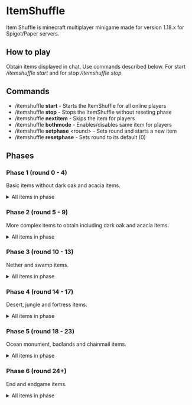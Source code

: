 # ItemShuffle

Item Shuffle is minecraft multiplayer minigame made for version 1.18.x for Spigot/Paper servers.

## How to play

Obtain items displayed in chat. Use commands described below.
For start _/itemshuffle start_ and for stop _/itemshuffle stop_

## Commands

- /itemshuffle __start__ - Starts the ItemShuffle for all online players
- /itemshuffle __stop__ - Stops the ItemShuffle without reseting phase
- /itemshuffle __nextitem__ - Skips the item for players
- /itemshuffle __bothmode__ - Enables/disables same item for players
- /itemshuffle __setphase__ \<round\> - Sets round and starts a new item
- /itemshuffle __resetphase__ - Sets round to its default (0)

## Phases

### Phase 1 (round 0 - 4)
Basic items without dark oak and acacia items.

<details>
    <summary>All items in phase</summary>
    <p>Andesite, Andesite Slab, Andesite Stairs, Andesite Wall, Armor Stand, Arrow, Azure Bluet, Barrel, Beef, Birch Boat, Birch Button, Birch Door, Birch Fence Gate, Birch Log, Birch Planks, Birch Pressure Plate, Birch Sapling, Birch Sign, Birch Slab, Birch Stairs, Birch Trapdoor, Birch Wood, Black Banner, Black Bed, Black Carpet, Black Concrete, Black Concrete Powder, Black Dye, Black Glazed Terracotta, Black Stained Glass, Black Stained Glass Pane, Black Terracotta, Black Wool, Blue Banner, Blue Bed, Blue Carpet, Blue Concrete, Blue Concrete Powder, Blue Dye, Blue Glazed Terracotta, Blue Stained Glass, Blue Stained Glass Pane, Blue Terracotta, Blue Wool, Bone, Bone Meal, Bow, Bowl, Brick, Brick Slab, Brick Stairs, Brick Wall, Bricks, Bucket, Campfire, Cartography Table, Carved Pumpkin, Chain, Charcoal, Chicken, Chiseled Deepslate, Chiseled Sandstone, Chiseled Stone Bricks, Clay, Clay Ball, Coal, Coal Block, Coarse Dirt, Cobbled Deepslate, Cobbled Deepslate Slab, Cobbled Deepslate Stairs, Cobbled Deepslate Wall, Cobblestone, Cobblestone Slab, Cobblestone Stairs, Cobblestone Wall, Cod, Composter, Cooked Beef, Cooked Chicken, Cooked Cod, Cooked Mutton, Cooked Porkchop, Cooked Salmon, Copper Ingot, Cornflower, Cracked Deepslate Bricks, Cracked Deepslate Tiles, Cracked Stone Bricks, Cut Sandstone, Cut Sandstone Slab, Dandelion, Deepslate, Deepslate Brick Slab, Deepslate Brick Stairs, Deepslate Brick Wall, Deepslate Bricks, Deepslate Tile Slab, Deepslate Tile Stairs, Deepslate Tile Wall, Deepslate Tiles, Diorite, Diorite Slab, Diorite Stairs, Diorite Wall, Dirt, Dried Kelp, Dropper, Feather, Firework Rocket, Firework Star, Fishing Rod, Fletching Table, Flint, Flint And Steel, Flower Pot, Glass, Glass Bottle, Glass Pane, Glow Ink Sac, Glow Item Frame, Glow Lichen, Gold Ingot, Gold Nugget, Granite, Granite Slab, Granite Stairs, Granite Wall, Gravel, Gray Banner, Gray Bed, Gray Carpet, Gray Concrete, Gray Concrete Powder, Gray Dye, Gray Glazed Terracotta, Gray Stained Glass, Gray Stained Glass Pane, Gray Terracotta, Gray Wool, Grindstone, Gunpowder, Hay Block, Heavy Weighted Pressure Plate, Ink Sac, Iron Axe, Iron Hoe, Iron Ingot, Iron Nugget, Iron Pickaxe, Iron Shovel, Iron Sword, Item Frame, Jack O Lantern, Lantern, Lapis Lazuli, Lava Bucket, Leather, Leather Boots, Leather Chestplate, Leather Helmet, Leather Leggings, Lever, Light Blue Banner, Light Blue Bed, Light Blue Carpet, Light Blue Concrete, Light Blue Concrete Powder, Light Blue Dye, Light Blue Glazed Terracotta, Light Blue Stained Glass, Light Blue Stained Glass Pane, Light Blue Terracotta, Light Blue Wool, Light Gray Banner, Light Gray Bed, Light Gray Carpet, Light Gray Concrete, Light Gray Concrete Powder, Light Gray Dye, Light Gray Glazed Terracotta, Light Gray Stained Glass, Light Gray Stained Glass Pane, Light Gray Terracotta, Light Gray Wool, Lilac, Lily Of The Valley, Loom, Magenta Banner, Magenta Bed, Magenta Carpet, Magenta Concrete, Magenta Concrete Powder, Magenta Dye, Magenta Glazed Terracotta, Magenta Stained Glass, Magenta Stained Glass Pane, Magenta Terracotta, Magenta Wool, Milk Bucket, Moss Block, Moss Carpet, Mutton, Note Block, Oak Boat, Oak Button, Oak Door, Oak Fence Gate, Oak Log, Oak Planks, Oak Pressure Plate, Oak Sapling, Oak Sign, Oak Slab, Oak Stairs, Oak Trapdoor, Oak Wood, Orange Banner, Orange Bed, Orange Carpet, Orange Concrete, Orange Concrete Powder, Orange Dye, Orange Glazed Terracotta, Orange Stained Glass, Orange Stained Glass Pane, Orange Terracotta, Orange Tulip, Orange Wool, Oxeye Daisy, Painting, Paper, Peony, Pink Banner, Pink Bed, Pink Carpet, Pink Concrete, Pink Concrete Powder, Pink Dye, Pink Glazed Terracotta, Pink Stained Glass, Pink Stained Glass Pane, Pink Terracotta, Pink Tulip, Pink Wool, Piston, Pointed Dripstone, Polished Andesite, Polished Andesite Slab, Polished Andesite Stairs, Polished Deepslate, Polished Deepslate Slab, Polished Deepslate Stairs, Polished Deepslate Wall, Polished Diorite, Polished Diorite Slab, Polished Diorite Stairs, Polished Granite, Polished Granite Slab, Polished Granite Stairs, Poppy, Porkchop, Pumpkin, Purple Banner, Purple Bed, Purple Carpet, Purple Concrete, Purple Concrete Powder, Purple Dye, Purple Glazed Terracotta, Purple Stained Glass, Purple Stained Glass Pane, Purple Terracotta, Purple Wool, Raw Copper, Raw Gold, Raw Iron, Red Banner, Red Bed, Red Carpet, Red Concrete, Red Concrete Powder, Red Dye, Red Glazed Terracotta, Red Stained Glass, Red Stained Glass Pane, Red Terracotta, Red Tulip, Red Wool, Redstone, Redstone Torch, Rose Bush, Rotten Flesh, Salmon, Sand, Sandstone, Sandstone Slab, Sandstone Stairs, Sandstone Wall, Shears, Shield, Smithing Table, Smoker, Smooth Sandstone, Smooth Sandstone Slab, Smooth Sandstone Stairs, Smooth Stone, Smooth Stone Slab, Snow Block, Snowball, Spider Eye, Spruce Boat, Spruce Button, Spruce Door, Spruce Fence Gate, Spruce Log, Spruce Planks, Spruce Pressure Plate, Spruce Sapling, Spruce Sign, Spruce Slab, Spruce Stairs, Spruce Trapdoor, Spruce Wood, Stick, Stone, Stone Axe, Stone Brick Slab, Stone Brick Stairs, Stone Brick Wall, Stone Bricks, Stone Button, Stone Hoe, Stone Pickaxe, Stone Pressure Plate, Stone Shovel, Stone Slab, Stone Stairs, Stone Sword, Stonecutter, String, Stripped Birch Log, Stripped Birch Wood, Stripped Oak Log, Stripped Oak Wood, Stripped Spruce Log, Stripped Spruce Wood, Sugar, Terracotta, Trapped Chest, Tripwire Hook, Water Bucket, Wheat, Wheat Seeds, White Banner, White Bed, White Carpet, White Concrete, White Concrete Powder, White Dye, White Glazed Terracotta, White Stained Glass, White Stained Glass Pane, White Terracotta, White Tulip, White Wool, Wooden Axe, Wooden Hoe, Wooden Pickaxe, Wooden Shovel, Wooden Sword, Yellow Banner, Yellow Bed, Yellow Carpet, Yellow Concrete, Yellow Concrete Powder, Yellow Dye, Yellow Glazed Terracotta, Yellow Stained Glass, Yellow Stained Glass Pane, Yellow Terracotta, Yellow Wool</p>
</details>

### Phase 2 (round 5 - 9)

More complex items to obtain including dark oak and acacia items.

<details>
    <summary>All items in phase</summary>
    <p>Acacia Boat, Acacia Button, Acacia Door, Acacia Fence Gate, Acacia Leaves, Acacia Log, Acacia Planks, Acacia Pressure Plate, Acacia Sapling, Acacia Sign, Acacia Slab, Acacia Stairs, Acacia Trapdoor, Acacia Wood, Activator Rail, Allium, Amethyst Block, Amethyst Shard, Apple, Axolotl Bucket, Baked Potato, Beetroot, Beetroot Seeds, Beetroot Soup, Bell, Birch Leaves, Blast Furnace, Bone Block, Book, Bookshelf, Bread, Brown Mushroom, Cake, Calcite, Carrot, Carrot On A Stick, Cauldron, Chest Minecart, Clock, Cobweb, Cod Bucket, Compass, Cooked Rabbit, Copper Block, Crossbow, Cut Copper, Cut Copper Slab, Cut Copper Stairs, Dark Oak Boat, Dark Oak Button, Dark Oak Door, Dark Oak Fence Gate, Dark Oak Leaves, Dark Oak Log, Dark Oak Planks, Dark Oak Pressure Plate, Dark Oak Sapling, Dark Oak Sign, Dark Oak Slab, Dark Oak Stairs, Dark Oak Trapdoor, Dark Oak Wood, Detector Rail, Diamond, Diamond Axe, Diamond Hoe, Diamond Pickaxe, Diamond Shovel, Diamond Sword, Dispenser, Dried Kelp Block, Emerald, Fermented Spider Eye, Furnace Minecart, Golden Axe, Golden Boots, Golden Carrot, Golden Chestplate, Golden Helmet, Golden Hoe, Golden Leggings, Golden Pickaxe, Golden Shovel, Golden Sword, Grass, Hopper, Hopper Minecart, Iron Bars, Iron Block, Iron Boots, Iron Chestplate, Iron Chestplate, Iron Door, Iron Helmet, Iron Leggings, Iron Trapdoor, Lapis Block, Lectern, Light Weighted Pressure Plate, Lightning Rod, Map, Melon, Melon Seeds, Melon Slice, Minecart, Mossy Cobblestone, Mossy Cobblestone Slab, Mossy Cobblestone Stairs, Mossy Cobblestone Wall, Mossy Stone Brick Slab, Mossy Stone Brick Stairs, Mossy Stone Brick Wall, Mossy Stone Bricks, Mushroom Stew, Oak Leaves, Potato, Powered Rail, Pufferfish, Pumpkin Pie, Pumpkin Seeds, Rabbit, Rabbit Foot, Rabbit Hide, Rail, Raw Copper Block, Raw Gold Block, Raw Iron Block, Red Mushroom, Redstone Block, Redstone Lamp, Repeater, Salmon Bucket, Seagrass, Smooth Basalt, Spruce Leaves, Spyglass, Stripped Acacia Log, Stripped Acacia Wood, Stripped Dark Oak Log, Stripped Dark Oak Wood, Sunflower, Sweet Berries, Target, Tinted Glass, Tnt, Tnt Minecart, Tropical Fish, Vine, Writable Book</p>
</details>

### Phase 3 (round 10 - 13)

Nether and swamp items.

<details>
    <summary>All items in phase</summary>
    <p>Anvil, Azalea, Azalea Leaves, Bamboo, Basalt, Blackstone, Blackstone Slab, Blackstone Stairs, Blackstone Wall, Blue Orchid, Chiseled Nether Bricks, Chiseled Polished Blackstone, Chiseled Quartz Block, Comparator, Cracked Nether Bricks, Cracked Polished Blackstone Bricks, Crimson Button, Crimson Door, Crimson Fence Gate, Crimson Fungus, Crimson Hyphae, Crimson Planks, Crimson Pressure Plate, Crimson Sign, Crimson Slab, Crimson Stairs, Crimson Stem, Crimson Trapdoor, Crying Obsidian, Daylight Detector, Dead Bush, Egg, Ender Pearl, Fern, Flowering Azalea, Flowering Azalea Leaves, Ghast Tear, Glistering Melon Slice, Glow Berries, Glowstone, Glowstone Dust, Gold Block, Golden Apple, Hanging Roots, Lead, Lily Pad, Magma Block, Magma Cream, Nether Brick, Nether Brick Fence, Nether Brick Slab, Nether Brick Stairs, Nether Brick Wall, Nether Bricks, Netherrack, Observer, Obsidian, Poisonous Potato, Polished Basalt, Polished Blackstone, Polished Blackstone Brick Slab, Polished Blackstone Brick Stairs, Polished Blackstone Brick Wall, Polished Blackstone Bricks, Polished Blackstone Button, Polished Blackstone Pressure Plate, Polished Blackstone Slab, Polished Blackstone Stairs, Polished Blackstone Wall, Quartz, Quartz Block, Quartz Bricks, Quartz Pillar, Quartz Slab, Quartz Stairs, Rabbit Stew, Respawn Anchor, Rooted Dirt, Shroomlight, Slime Ball, Slime Block, Smooth Quartz, Smooth Quartz Slab, Smooth Quartz Stairs, Soul Campfire, Soul Lantern, Soul Sand, Soul Soil, Soul Torch, Spectral Arrow, Spore Blossom, Sticky Piston, Stripped Crimson Hyphae, Stripped Crimson Stem, Stripped Warped Hyphae, Stripped Warped Stem, Warped Button, Warped Door, Warped Fence Gate, Warped Fungus, Warped Fungus On A Stick, Warped Hyphae, Warped Planks, Warped Pressure Plate, Warped Sign, Warped Slab, Warped Stairs, Warped Stem, Warped Trapdoor, Warped Wart Block</p>
</details>

### Phase 4 (round 14 - 17)

Desert, jungle and fortress items.

<details>
    <summary>All items in phase</summary>
    <p>Ancient Debris, Blaze Powder, Blaze Rod, Brewing Stand, Brown Banner, Brown Bed, Brown Carpet, Brown Concrete, Brown Concrete Powder, Brown Dye, Brown Glazed Terracotta, Brown Stained Glass, Brown Stained Glass Pane, Brown Terracotta, Brown Wool, Cactus, Cocoa Beans, Cookie, Cyan Banner, Cyan Bed, Cyan Carpet, Cyan Concrete, Cyan Concrete Powder, Cyan Dye, Cyan Glazed Terracotta, Cyan Stained Glass, Cyan Stained Glass Pane, Cyan Terracotta, Cyan Wool, Diamond Block, Diamond Boots, Diamond Chestplate, Diamond Helmet, Diamond Leggings, Emerald Block, Enchanting Table, End Crystal, Ender Chest, Ender Eye, Fire Charge, Green Banner, Green Bed, Green Carpet, Green Concrete, Green Concrete Powder, Green Dye, Green Glazed Terracotta, Green Stained Glass, Green Stained Glass Pane, Green Terracotta, Green Wool, Heart Of The Sea, Honey Block, Honeycomb, Jungle Boat, Jungle Button, Jungle Door, Jungle Fence Gate, Jungle Leaves, Jungle Log, Jungle Planks, Jungle Pressure Plate, Jungle Sapling, Jungle Sign, Jungle Slab, Jungle Stairs, Jungle Trapdoor, Jungle Wood, Lime Banner, Lime Bed, Lime Carpet, Lime Concrete, Lime Concrete Powder, Lime Dye, Lime Glazed Terracotta, Lime Stained Glass, Lime Stained Glass Pane, Lime Terracotta, Lime Wool, Name Tag, Nautilus Shell, Nether Wart, Nether Wart Block, Netherite Scrap, Powder Snow Bucket, Red Candle, Red Nether Brick Slab, Red Nether Brick Stairs, Red Nether Brick Wall, Red Nether Bricks, Scaffolding, Sea Pickle, Stripped Jungle Log, Stripped Jungle Wood, Tropical Fish Bucket, Waxed Copper Block, Waxed Cut Copper, Waxed Cut Copper Slab, Waxed Cut Copper Stairs</p>
</details>

### Phase 5 (round 18 - 23)

Ocean monument, badlands and chainmail items.

<details>
    <summary>All items in phase</summary>
    <p>Chiseled Red Sandstone, Cut Red Sandstone, Cut Red Sandstone Slab, Dark Prismarine, Dark Prismarine Slab, Dark Prismarine Stairs, Chainmail Boots, Chainmail Chestplate, Chainmail Helmet, Chainmail Leggings, Prismarine, Prismarine Brick Slab, Prismarine Brick Stairs, Prismarine Bricks, Prismarine Crystals, Prismarine Shard, Prismarine Slab, Prismarine Stairs, Prismarine Wall, Red Sand, Red Sandstone, Red Sandstone Slab, Red Sandstone Stairs, Red Sandstone Wall, Red Shulker Box, Scute, Smooth Red Sandstone, Smooth Red Sandstone Slab, Smooth Red Sandstone Stairs, Sponge, Wet Sponge</p>
</details>

### Phase 6 (round 24+)

End and endgame items.

<details>
    <summary>All items in phase</summary>
    <p>Black Shulker Box, Blue Shulker Box, Brown Shulker Box, Chorus Fruit, Conduit, Cyan Shulker Box, Dragon Breath, Dragon Head, Elytra, Enchanted Golden Apple, End Rod, End Stone, End Stone Brick Slab, End Stone Brick Stairs, End Stone Brick Wall, End Stone Bricks, Gray Shulker Box, Green Shulker Box, Light Blue Shulker Box, Light Gray Shulker Box, Lime Shulker Box, Magenta Shulker Box, Orange Shulker Box, Pink Shulker Box, Popped Chorus Fruit, Purple Shulker Box, Purpur Block, Purpur Pillar, Purpur Slab, Purpur Stairs, Shulker Box, Shulker Shell, Totem Of Undying, Trident, Turtle Helmet, White Shulker Box, Yellow Shulker Box</p>
</details>
